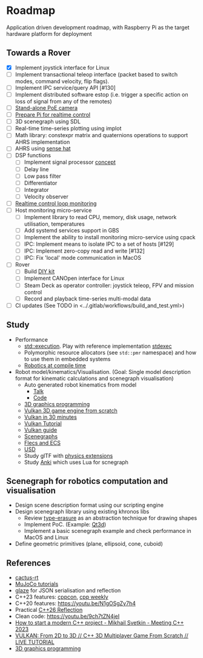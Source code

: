 # Roadmap

Application driven development roadmap, with Raspberry Pi as the target hardware platform for deployment

## Towards a Rover

- [x] Implement joystick interface for Linux
- [ ] Implement transactional teleop interface (packet based to switch modes, command velocity, flip flags).  
- [ ] Implement IPC service/query API [#130]
- [ ] Implement distributed software estop (i.e. trigger a specific action on loss of signal from any of the remotes)
- [ ] [Stand-alone PoE camera](../modules/rpi/picam/README.md)  
- [ ] [Prepare Pi for realtime control](../modules/common/realtime/README.md) 
- [ ] 3D scenegraph using SDL
- [ ] Real-time time-series plotting using implot
- [ ] Math library: constexpr matrix and quaternions operations to support AHRS implementation
- [ ] AHRS using [sense hat](https://www.raspberrypi.com/products/sense-hat/)
- [ ] DSP functions
  - [ ] Implement signal processor [concept](https://concepts.godbolt.org/z/PjGb466cr)
  - [ ] Delay line
  - [ ] Low pass filter
  - [ ] Differentiator
  - [ ] Integrator
  - [ ] Velocity observer
- [ ] [Realtime control loop monitoring](../modules/probe/monitor/README.md)
- [ ] Host monitoring micro-service
  - [ ] Implement library to read CPU, memory, disk usage, network utilisation, temperatures
  - [ ] Add systemd services support in GBS
  - [ ] Implement the ability to install monitoring micro-service using cpack
  - [ ] IPC: Implement means to isolate IPC to a set of hosts [#129]
  - [ ] IPC: Implement zero-copy read and write [#132]
  - [ ] IPC: Fix 'local' mode communication in MacOS
- [ ] Rover
  - [ ] Build [DIY kit](https://github.com/nasa-jpl/open-source-rover)
  - [ ] Implement CANOpen interface for Linux
  - [ ] Steam Deck as operator controller: joystick teleop, FPV and mission control
  - [ ] Record and playback time-series multi-modal data
- [ ] CI updates (See TODO in <../.gitlab/workflows/build_and_test.yml>)

## Study

- Performance
  - [std::execution](https://en.cppreference.com/w/cpp/execution). Play with reference implementation [stdexec](https://github.com/NVIDIA/stdexec)
  - Polymorphic resource allocators (see `std::pmr` namespace) and how to use them in embedded systems
  - [Robotics at compile time](https://youtu.be/Y6AUsB3RUhA)
- Robot model/kinematics/Visualisation. (Goal: Single model description format for kinematic calculations and scenegraph visualisation)
  - Auto generated robot kinematics from model
    - [Talk](https://youtu.be/CwN0I8yUqok?feature=shared)
    - [Code](https://github.com/pac48/fast_robot_kinematics)
  - [3D graphics programming](https://pikuma.com/courses/learn-3d-computer-graphics-programming)
  - [Vulkan 3D game engine from scratch](https://youtu.be/hSL9dCjwoCU)
  - [Vulkan in 30 minutes](https://renderdoc.org/vulkan-in-30-minutes.html)
  - [Vulkan Tutorial](https://vulkan-tutorial.com/)
  - [Vulkan guide](https://vkguide.dev/)
  - [Scenegraphs](https://learnopengl.com/Guest-Articles/2021/Scene/Scene-Graph)
  - [Flecs and ECS](https://github.com/SanderMertens/flecs)
  - [USD](https://developer.nvidia.com/usd#nvidia)
  - Study glTF with [physics extensions](https://github.com/eoineoineoin/glTF_Physics)
  - Study [Anki](https://github.com/godlikepanos/anki-3d-engine) which uses Lua for scnegraph

## Scenegraph for robotics computation and visualisation

- Design scene description format using our scripting engine
- Design scenegraph library using existing khronos libs
  - Review [type-erasure](https://github.com/cvilas/scratch/blob/master/type_erasure.cpp) as an abstraction technique for drawing shapes
  - Implement PoC. (Example: [Qt3d](https://github.com/cvilas/scratch/3dvis/qt))
  - Implement a basic scenegraph example and check performance in MacOS and Linux
- Define geometric primitives (plane, ellipsoid, cone, cuboid)

## References

- [cactus-rt](https://github.com/cactusdynamics/cactus-rt/)
- [MuJoCo tutorials](https://pab47.github.io/mujoco.html)
- [glaze](https://github.com/stephenberry/glaze) for JSON serialisation and reflection
- C++23 features: [cppcon](https://youtu.be/Cttb8vMuq-Y), [cpp weekly](https://youtu.be/N2HG___9QFI)
- C++20 features: <https://youtu.be/N1gOSgZy7h4>
- Practical [C++26 Reflection](https://youtu.be/cqQ7v6xdZRw)
- Clean code: <https://youtu.be/9ch7tZN4jeI>
- [How to start a modern C++ project - Mikhail Svetkin - Meeting C++ 2023](https://youtu.be/UI_QayAb9U0)
- [VULKAN: From 2D to 3D // C++ 3D Multiplayer Game From Scratch // LIVE TUTORIAL](https://youtu.be/hSL9dCjwoCU)
- [3D graphics programming](https://pikuma.com/courses/learn-3d-computer-graphics-programming)
